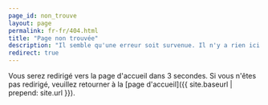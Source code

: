 ```yaml
---
page_id: non_trouve
layout: page
permalink: fr-fr/404.html
title: "Page non trouvée"
description: "Il semble qu'une erreur soit survenue. Il n'y a rien ici."
redirect: true
---
```


Vous serez redirigé vers la page d'accueil dans 3 secondes. Si vous n'êtes pas redirigé, veuillez retourner à la [page d'accueil]({{ site.baseurl | prepend: site.url }}).
